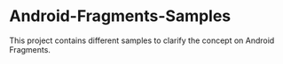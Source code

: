 # Android-Fragments-Samples
This project contains different samples to clarify the concept on Android Fragments.

